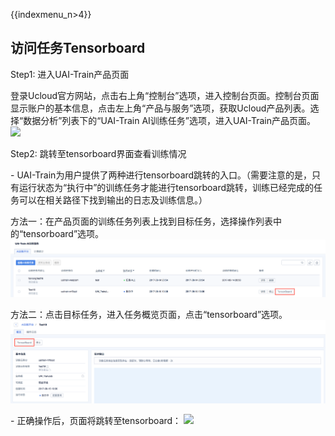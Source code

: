 {{indexmenu_n>4}}

## 访问任务Tensorboard

Step1: 进入UAI-Train产品页面

登录Ucloud官方网站，点击右上角“控制台”选项，进入控制台页面。控制台页面显示账户的基本信息，点击左上角“产品与服务”选项，获取Ucloud产品列表。选择“数据分析”列表下的“UAI-Train
AI训练任务”选项，进入UAI-Train产品页面。 ![](/ai/uai-train/set-up/how-to-use/ai产品.jpg)

Step2: 跳转至tensorboard界面查看训练情况

\-
UAI-Train为用户提供了两种进行tensorboard跳转的入口。（需要注意的是，只有运行状态为“执行中”的训练任务才能进行tensorboard跳转，训练已经完成的任务可以在相关路径下找到输出的日志及训练信息。）

方法一：在产品页面的训练任务列表上找到目标任务，选择操作列表中的“tensorboard”选项。
![](/images/use/tensorboard_case1.png)

方法二：点击目标任务，进入任务概览页面，点击“tensorboard”选项。
![](/images/use/tensorboard_case2.png)

\- 正确操作后，页面将跳转至tensorboard： ![](/ai/uai-train/use/tensorboard.png)

